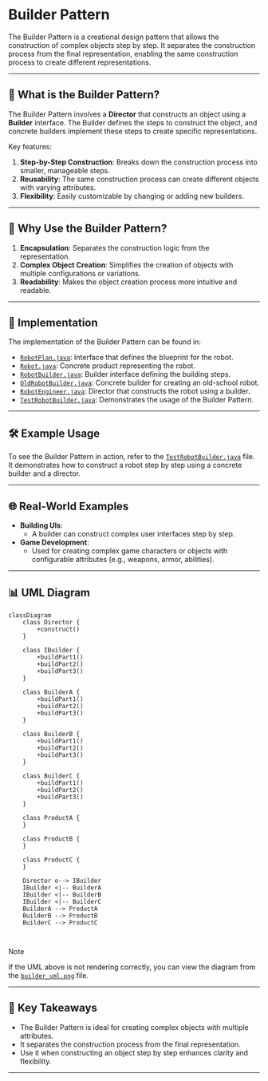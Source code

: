 # Builder Pattern

The Builder Pattern is a creational design pattern that allows the construction of complex objects step by step. It separates the construction process from the final representation, enabling the same construction process to create different representations.

---

## 📖 What is the Builder Pattern?

The Builder Pattern involves a **Director** that constructs an object using a **Builder** interface. The Builder defines the steps to construct the object, and concrete builders implement these steps to create specific representations.

Key features:
1. **Step-by-Step Construction**: Breaks down the construction process into smaller, manageable steps.
2. **Reusability**: The same construction process can create different objects with varying attributes.
3. **Flexibility**: Easily customizable by changing or adding new builders.

---

## 🤔 Why Use the Builder Pattern?

1. **Encapsulation**: Separates the construction logic from the representation.
2. **Complex Object Creation**: Simplifies the creation of objects with multiple configurations or variations.
3. **Readability**: Makes the object creation process more intuitive and readable.

---

## 🔧 Implementation

The implementation of the Builder Pattern can be found in:
- [`RobotPlan.java`](./RobotPlan.java): Interface that defines the blueprint for the robot.
- [`Robot.java`](./Robot.java): Concrete product representing the robot.
- [`RobotBuilder.java`](./RobotBuilder.java): Builder interface defining the building steps.
- [`OldRobotBuilder.java`](./OldRobotBuilder.java): Concrete builder for creating an old-school robot.
- [`RobotEngineer.java`](./RobotEngineer.java): Director that constructs the robot using a builder.
- [`TestRobotBuilder.java`](./TestRobotBuilder.java): Demonstrates the usage of the Builder Pattern.

---

## 🛠️ Example Usage

To see the Builder Pattern in action, refer to the [`TestRobotBuilder.java`](./TestRobotBuilder.java) file. It demonstrates how to construct a robot step by step using a concrete builder and a director.

---

## 🌐 Real-World Examples

- **Building UIs**:
  - A builder can construct complex user interfaces step by step.
- **Game Development**:
  - Used for creating complex game characters or objects with configurable attributes (e.g., weapons, armor, abilities).

---

## 📊 UML Diagram

```mermaid
classDiagram
    class Director {
        +construct()
    }

    class IBuilder {
        +buildPart1()
        +buildPart2()
        +buildPart3()
    }

    class BuilderA {
        +buildPart1()
        +buildPart2()
        +buildPart3()
    }

    class BuilderB {
        +buildPart1()
        +buildPart2()
        +buildPart3()
    }

    class BuilderC {
        +buildPart1()
        +buildPart2()
        +buildPart3()
    }

    class ProductA {
    }

    class ProductB {
    }

    class ProductC {
    }

    Director o--> IBuilder
    IBuilder <|-- BuilderA
    IBuilder <|-- BuilderB
    IBuilder <|-- BuilderC
    BuilderA --> ProductA
    BuilderB --> ProductB
    BuilderC --> ProductC



```
> [!NOTE]
> If the UML above is not rendering correctly, you can view the diagram from the [`builder_uml.png`](./builder_uml.png) file.
---

## 📝 Key Takeaways

- The Builder Pattern is ideal for creating complex objects with multiple attributes.
- It separates the construction process from the final representation.
- Use it when constructing an object step by step enhances clarity and flexibility.

---
